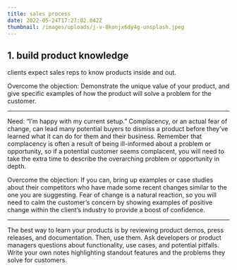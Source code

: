```yaml
---
title: sales process
date: 2022-05-24T17:27:02.042Z
thumbnail: /images/uploads/j-v-8konjx6dy4g-unsplash.jpeg
---
```

## 1. build product knowledge 
clients expect sales reps to know products inside and out.

Overcome the objection: Demonstrate the unique value of your product, and give specific examples of how the product will solve a problem for the customer.

---

Need: “I’m happy with my current setup.”
Complacency, or an actual fear of change, can lead many potential buyers to dismiss a product before they’ve learned what it can do for them and their business. Remember that complacency is often a result of being ill-informed about a problem or opportunity, so if a potential customer seems complacent, you will need to take the extra time to describe the overarching problem or opportunity in depth.

Overcome the objection: If you can, bring up examples or case studies about their competitors who have made some recent changes similar to the one you are suggesting. Fear of change is a natural reaction, so you will need to calm the customer’s concern by showing examples of positive change within the client’s industry to provide a boost of confidence.


---

The best way to learn your products is by reviewing product demos, press releases, and documentation. Then, use them. Ask developers or product managers questions about functionality, use cases, and potential pitfalls. Write your own notes highlighting standout features and the problems they solve for customers.
